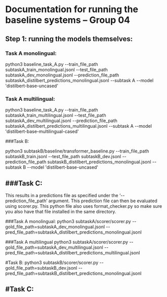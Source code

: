# Documentation for running the baseline systems – Group 04

## Step 1: running the models themselves:

### Task A monolingual:

python3 baseline_task_A.py --train_file_path subtaskA_train_monolingual.jsonl --test_file_path subtaskA_dev_monolingual.jsonl --prediction_file_path subtaskA_distilbert_predictions_monolingual.jsonl --subtask A --model 'distilbert-base-uncased'

### Task A multilingual:

python3 baseline_task_A.py --train_file_path subtaskA_train_multilingual.jsonl --test_file_path subtaskA_dev_multilingual.jsonl --prediction_file_path subtaskA_distilbert_predictions_multilingual.jsonl --subtask A --model 'distilbert-base-multilingual-cased'

###Task B:

python3 subtaskB/baseline/transformer_baseline.py --train_file_path subtaskB_train.jsonl --test_file_path subtaskB_dev.jsonl --prediction_file_path subtaskB_distilbert_predictions_monolingual.jsonl --subtask B --model 'distilbert-base-uncased'

###Task C:
-

This results in a predictions file as specified under the ‘--prediction_file_path’ argument. This prediction file can then be evaluated using scorer.py. This python file also uses format_checker.py so make sure you also have that file installed in the same directory. 

###Task A monolingual:
python3 subtaskA/scorer/scorer.py --gold_file_path=subtaskA_dev_monolingual.jsonl --pred_file_path=subtaskA_distilbert_predictions_monolingual.jsonl

###Task A multilingual
python3 subtaskA/scorer/scorer.py --gold_file_path=subtaskA_dev_multilingual.jsonl --pred_file_path=subtaskA_distilbert_predictions_multilingual.jsonl

#Task B: 
python3 subtaskB/scorer/scorer.py --gold_file_path=subtaskB_dev.jsonl --pred_file_path=subtaskB_distilbert_predictions_monolingual.jsonl

#Task C:
-
